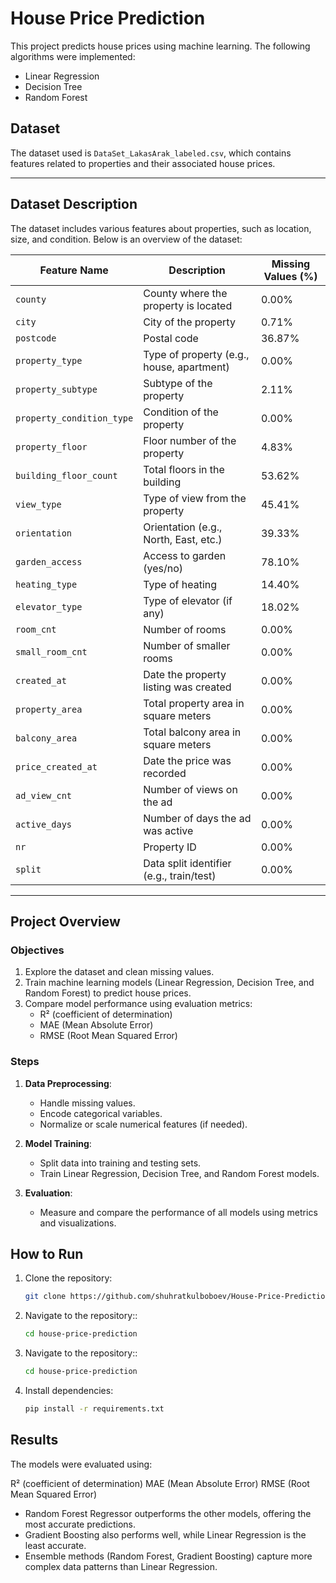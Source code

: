 # House Price Prediction

This project predicts house prices using machine learning. The following algorithms were implemented:
- Linear Regression
- Decision Tree
- Random Forest

## Dataset

The dataset used is `DataSet_LakasArak_labeled.csv`, which contains features related to properties and their associated house prices.

---

## Dataset Description

The dataset includes various features about properties, such as location, size, and condition. Below is an overview of the dataset:

| **Feature Name**            | **Description**                              | **Missing Values (%)** |
|-----------------------------|----------------------------------------------|-------------------------|
| `county`                   | County where the property is located         | 0.00%                  |
| `city`                     | City of the property                         | 0.71%                  |
| `postcode`                 | Postal code                                  | 36.87%                 |
| `property_type`            | Type of property (e.g., house, apartment)    | 0.00%                  |
| `property_subtype`         | Subtype of the property                      | 2.11%                  |
| `property_condition_type`  | Condition of the property                    | 0.00%                  |
| `property_floor`           | Floor number of the property                 | 4.83%                  |
| `building_floor_count`     | Total floors in the building                 | 53.62%                 |
| `view_type`                | Type of view from the property               | 45.41%                 |
| `orientation`              | Orientation (e.g., North, East, etc.)        | 39.33%                 |
| `garden_access`            | Access to garden (yes/no)                    | 78.10%                 |
| `heating_type`             | Type of heating                              | 14.40%                 |
| `elevator_type`            | Type of elevator (if any)                    | 18.02%                 |
| `room_cnt`                 | Number of rooms                              | 0.00%                  |
| `small_room_cnt`           | Number of smaller rooms                      | 0.00%                  |
| `created_at`               | Date the property listing was created        | 0.00%                  |
| `property_area`            | Total property area in square meters         | 0.00%                  |
| `balcony_area`             | Total balcony area in square meters          | 0.00%                  |
| `price_created_at`         | Date the price was recorded                  | 0.00%                  |
| `ad_view_cnt`              | Number of views on the ad                    | 0.00%                  |
| `active_days`              | Number of days the ad was active             | 0.00%                  |
| `nr`                       | Property ID                                  | 0.00%                  |
| `split`                    | Data split identifier (e.g., train/test)     | 0.00%                  |

---

## Project Overview

### **Objectives**
1. Explore the dataset and clean missing values.
2. Train machine learning models (Linear Regression, Decision Tree, and Random Forest) to predict house prices.
3. Compare model performance using evaluation metrics:
   - R² (coefficient of determination)
   - MAE (Mean Absolute Error)
   - RMSE (Root Mean Squared Error)

### **Steps**
1. **Data Preprocessing**: 
   - Handle missing values.
   - Encode categorical variables.
   - Normalize or scale numerical features (if needed).

2. **Model Training**:
   - Split data into training and testing sets.
   - Train Linear Regression, Decision Tree, and Random Forest models.

3. **Evaluation**:
   - Measure and compare the performance of all models using metrics and visualizations.
   
## How to Run
1. Clone the repository:
   ```bash
   git clone https://github.com/shuhratkulboboev/House-Price-Prediction-.git
2. Navigate to the repository::
   ```bash
   cd house-price-prediction
3. Navigate to the repository::
   ```bash
   cd house-price-prediction
4. Install dependencies:
   ```bash
   pip install -r requirements.txt

## Results
The models were evaluated using:

R² (coefficient of determination)
MAE (Mean Absolute Error)
RMSE (Root Mean Squared Error)

- Random Forest Regressor outperforms the other models, offering the most accurate predictions.
- Gradient Boosting also performs well, while Linear Regression is the least accurate.
- Ensemble methods (Random Forest, Gradient Boosting) capture more complex data patterns than Linear Regression.




